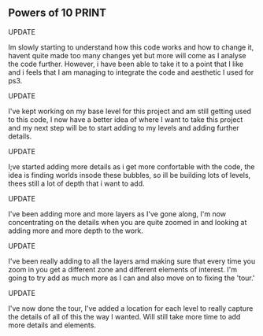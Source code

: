 ## Powers of 10 PRINT

UPDATE

Im slowly starting to understand how this code works and how to change it, havent quite made too many changes yet but more will come as I analyse the code further. However, i have been able to take it to a point that I like and i feels that I am managing to integrate the code and aesthetic I used for ps3.

UPDATE

I've kept working on my base level for this project and am still getting used to this code, I now have a better idea of where I want to take this project and my next step will be to start adding to my levels and adding further details.

UPDATE

I;ve started adding more details as i get more confortable with the code, the idea is finding worlds insode these bubbles, so ill be building lots of levels, thees still a lot of depth that i want to add.

UPDATE

I've been adding more and more layers as I've gone along, I'm now concentrating on the details when you are quite zoomed in and looking at adding more and more depth to the work.

UPDATE 

I've been really adding to all the layers amd making sure that every time you zoom in you get a different zone and different elements of interest. I'm going to try add as much more as I can and also move on to fixing the 'tour.'

UPDATE

I've now done the tour, I've added a location for each level to really capture the details of all of this the way I wanted. Will still take more time to add more details and elements.

